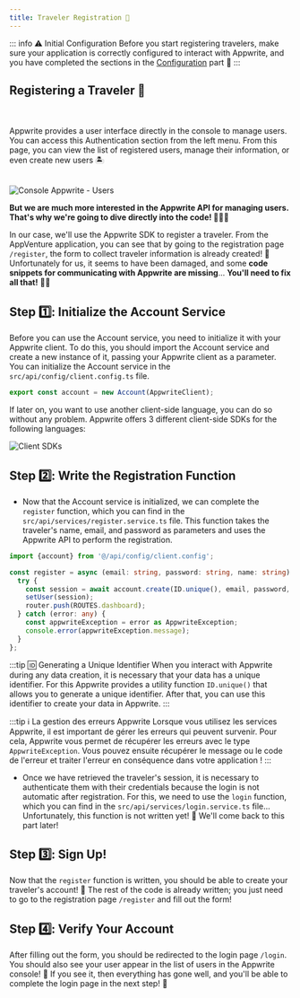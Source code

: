 ```yaml
---
title: Traveler Registration 📝
---
```


<Hero
title="Traveler Registration 📝"
image="/assets/workshop/authentication/top-island.jpeg"
description="As we ascend further up the island, it seems we're getting closer to an old building; that must be where we
need
to go. But before that, let's find out how to get registered in the list of travelers who have embarked on this
adventure! 🌴 In this section, we will explore the registration process, step by step! Traveler registration is the first
essential step of our journey. With Appwrite, this task is simplified thanks to the Account service, which handles the
entire process. 🏝️"
/>

::: info ⚠️ Initial Configuration
Before you start registering travelers, make sure your application is correctly configured to interact with Appwrite,
and you have completed the sections in the [Configuration](/workshop/configuration/appwrite-configuration) part 📝
:::

## Registering a Traveler 🧳

<br/>

<InfoBonus title="Registration in the Console 📝">
<br/>
Appwrite provides a user interface directly in the console to manage users. 
You can access this Authentication section from the left menu. From this page, you can view the list of registered users, manage their information, or even create new users 🏝️
<br/><br/>

<Image src="/assets/workshop/authentication/auth-console.png" alt="Console Appwrite - Users"></Image>

**But we are much more interested in the Appwrite API for managing users. That's why we're going to dive directly into
the code! 🧑🏼‍💻**

</InfoBonus>

In our case, we'll use the Appwrite SDK to register a traveler. From the AppVenture application, you can see that by
going to the registration page `/register`, the form to collect traveler information is already created! 🥳 Unfortunately
for us, it seems to have been damaged, and some **code snippets for communicating with Appwrite are missing**...
**You'll need to fix all that!** 🧑‍🔧

## Step 1️⃣: Initialize the Account Service

Before you can use the Account service, you need to initialize it with your Appwrite client. To do this, you should
import the Account service and create a new instance of it, passing your Appwrite client as a parameter. You can
initialize the Account service in the `src/api/config/client.config.ts` file.

```js
export const account = new Account(AppwriteClient);
```

<InfoBonus title="3 other client SDKs!">

If later on, you want to use another client-side language, you can do so without any problem. Appwrite offers 3
different client-side SDKs for the following languages:

![Client SDKs](/assets/workshop/authentication/client-sdks.png)

</InfoBonus>

## Step 2️⃣: Write the Registration Function

- Now that the Account service is initialized, we can complete the `register` function, which you can find in
  the `src/api/services/register.service.ts` file. This function takes the traveler's name, email, and password as
  parameters and uses the Appwrite API to perform the registration.

<Solution>

```ts
import {account} from '@/api/config/client.config';

const register = async (email: string, password: string, name: string) => {
  try {
    const session = await account.create(ID.unique(), email, password, name);
    setUser(session);
    router.push(ROUTES.dashboard);
  } catch (error: any) {
    const appwriteException = error as AppwriteException;
    console.error(appwriteException.message);
  }
};
```
</Solution>

:::tip 🆔 Generating a Unique Identifier
When you interact with Appwrite during any data creation, it is necessary that your data has a unique identifier. For
this Appwrite provides a utility function `ID.unique()` that allows you to generate a unique identifier. After that, you
can use this identifier to create your data in Appwrite.
:::

:::tip ℹ️ La gestion des erreurs Appwrite
Lorsque vous utilisez les services Appwrite, il est important de gérer les erreurs qui peuvent survenir. Pour cela,
Appwrite vous permet de récupérer les erreurs avec le type `AppwriteException`. Vous pouvez ensuite récupérer le message
ou le code de l'erreur et traiter l'erreur en conséquence dans votre application !
:::

- Once we have retrieved the traveler's session, it is necessary to authenticate them with their credentials because the
  login is not automatic after registration. For this, we need to use the `login` function, which you can find in
  the `src/api/services/login.service.ts` file... Unfortunately, this function is not written yet! 🤔 We'll come back to
  this part later!

## Step 3️⃣: Sign Up!

Now that the `register` function is written, you should be able to create your traveler's account! 🥳 The rest of the
code is already written; you just need to go to the registration page `/register` and fill out the form!

## Step 4️⃣: Verify Your Account

After filling out the form, you should be redirected to the login page `/login`. You should also see your user appear in
the list of users in the Appwrite console! 📝 If you see it, then everything has gone well, and you'll be able to
complete the login page in the next step! 🥳
